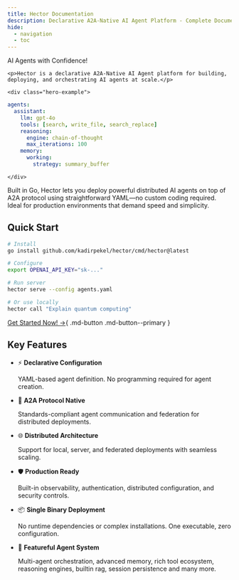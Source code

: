 ```yaml
---
title: Hector Documentation
description: Declarative A2A-Native AI Agent Platform - Complete Documentation
hide:
  - navigation
  - toc
---
```


<style>
.md-content h1:first-child {
  display: none;
}
</style>

<div class="hero-section">
  <div class="hero-content">
    <p class="hero-slogan">AI Agents with Confidence!</p>
    
    <p>Hector is a declarative A2A-Native AI Agent platform for building, deploying, and orchestrating AI agents at scale.</p>
    
    <div class="hero-example">
```yaml
agents:
  assistant:
    llm: gpt-4o
    tools: [search, write_file, search_replace]
    reasoning:
      engine: chain-of-thought
      max_iterations: 100
    memory:
      working:
        strategy: summary_buffer

```
    </div>
  </div>
  
  <div class="hero-demo">
    <div id="hector-demo"></div>
  </div>
</div>

Built in Go, Hector lets you deploy powerful distributed AI agents on top of A2A protocol using straightforward YAML—no custom coding required. Ideal for production environments that demand speed and simplicity.

<script>
(function() {
  var link = document.createElement('link');
  link.rel = 'stylesheet';
  link.href = 'https://unpkg.com/asciinema-player@3.6.3/dist/bundle/asciinema-player.css';
  document.head.appendChild(link);
  
  var script = document.createElement('script');
  script.src = 'https://unpkg.com/asciinema-player@3.6.3/dist/bundle/asciinema-player.js';
  script.onload = function() {
    AsciinemaPlayer.create('assets/hector-demo.cast', document.getElementById('hector-demo'), {
      theme: 'asciinema',
      cols: 80,
      rows: 21,
      autoplay: false,
      loop: false,
      speed: 1,
      startAt: 0,
      fontSize: 'medium',
      poster: 'npt:0:2',
      pauseOnMarkers: true,
      markers: [[17.0, 'Server & Client Demo']]
    });
  };
  document.head.appendChild(script);
})();
</script>

## Quick Start

```bash
# Install
go install github.com/kadirpekel/hector/cmd/hector@latest

# Configure
export OPENAI_API_KEY="sk-..."

# Run server
hector serve --config agents.yaml

# Or use locally
hector call "Explain quantum computing"
```

[Get Started Now! →](getting-started/quick-start.md){ .md-button .md-button--primary }

## Key Features

<div class="grid cards" markdown>

-   :zap: __Declarative Configuration__

    YAML-based agent definition. No programming required for agent creation.

-   :link: __A2A Protocol Native__

    Standards-compliant agent communication and federation for distributed deployments.

-   :globe_with_meridians: __Distributed Architecture__

    Support for local, server, and federated deployments with seamless scaling.

-   :shield: __Production Ready__

    Built-in observability, authentication, distributed configuration, and security controls.

-   :package: __Single Binary Deployment__

    No runtime dependencies or complex installations. One executable, zero configuration.

-   :rocket: __Featureful Agent System__

    Multi-agent orchestration, advanced memory, rich tool ecosystem, reasoning engines, builtin rag, session persistence and many more.

</div>

